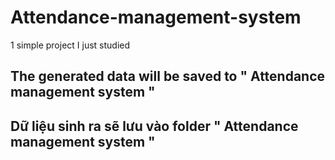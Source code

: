 # Attendance-management-system
 1 simple project I just studied


## The generated data will be saved to " Attendance management system "

## Dữ liệu sinh ra sẽ lưu vào folder " Attendance management system "
